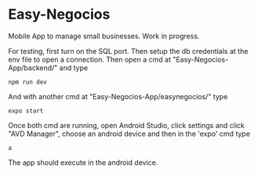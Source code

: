 # Easy-Negocios
Mobile App to manage small businesses. Work in progress.

For testing, first turn on the SQL port. Then setup the db credentials at the env file to open a connection.
Then open a cmd at "Easy-Negocios-App/backend/" and type
```
npm run dev
```
And with another cmd at "Easy-Negocios-App/easynegocios/" type
```
expo start
```
Once both cmd are running, open Android Studio, click settings and click "AVD Manager", choose an android device and then in the 'expo' cmd type 
```
a
```
The app should execute in the android device.